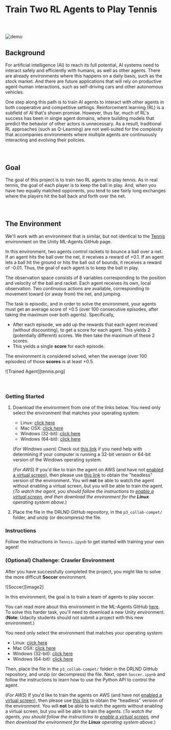 # Train Two RL Agents to Play Tennis
##### &nbsp;

![demo](https://github.com/https://github.com/salimoha/DRL_DistributedRL/blob/master/best_model.gif)

## Background
For artificial intelligence (AI) to reach its full potential, AI systems need to interact safely and efficiently with humans, as well as other agents. There are already environments where this happens on a daily basis, such as the stock market. And there are future applications that will rely on productive agent-human interactions, such as self-driving cars and other autonomous vehicles.

One step along this path is to train AI agents to interact with other agents in both cooperative and competitive settings. Reinforcement learning (RL) is a subfield of AI that's shown promise. However, thus far, much of RL's success has been in single agent domains, where building models that predict the behavior of other actors is unnecessary. As a result, traditional RL approaches (such as Q-Learning) are not well-suited for the complexity that accompanies environments where multiple agents are continuously interacting and evolving their policies.

[//]: # (> Unfortunately, traditional reinforcement learning approaches such as Q-Learning or policy gradient
are poorly suited to multi-agent environments. One issue is that each agent’s policy is changing
as training progresses, and the environment becomes non-stationary from the perspective of any
individual agent in a way that is not explainable by changes in the agent’s own policy. This presents
learning stability challenges and prevents the straightforward use of past experience replay, which is crucial for stabilizing deep Q-learning. Policy gradient methods, on the other hand, usually exhibit very high variance when coordination of multiple agents is required. Alternatively, one can use model-based policy optimization which can learn optimal policies via back-propagation, but this requires
a differentiable model of the world dynamics and assumptions about the interactions between
agents. Applying these methods to competitive environments is also challenging from an optimization
perspective, as evidenced by the notorious instability of adversarial training methods [11].)

[//]: # (https://papers.nips.cc/paper/7217-multi-agent-actor-critic-for-mixed-cooperative-competitive-environments.pdf)

##### &nbsp;

## Goal
The goal of this project is to train two RL agents to play tennis. As in real tennis, the goal of each player is to keep the ball in play. And, when you have two equally matched opponents, you tend to see fairly long exchanges where the players hit the ball back and forth over the net.

##### &nbsp;

## The Environment
We'll work with an environment that is similar, but not identical to the [Tennis](https://github.com/Unity-Technologies/ml-agents/blob/master/docs/Learning-Environment-Examples.md#tennis) environment on the Unity ML-Agents GitHub page.

In this environment, two agents control rackets to bounce a ball over a net. If an agent hits the ball over the net, it receives a reward of +0.1.  If an agent lets a ball hit the ground or hits the ball out of bounds, it receives a reward of -0.01.  Thus, the goal of each agent is to keep the ball in play.

The observation space consists of 8 variables corresponding to the position and velocity of the ball and racket. Each agent receives its own, local observation.  Two continuous actions are available, corresponding to movement toward (or away from) the net, and jumping.

The task is episodic, and in order to solve the environment, your agents must get an average score of +0.5 (over 100 consecutive episodes, after taking the maximum over both agents). Specifically,

- After each episode, we add up the rewards that each agent received (without discounting), to get a score for each agent. This yields 2 (potentially different) scores. We then take the maximum of these 2 scores.
- This yields a single **score** for each episode.

The environment is considered solved, when the average (over 100 episodes) of those **scores** is at least +0.5.

![Trained Agent][tennis.png]

##### &nbsp;




### Getting Started

1. Download the environment from one of the links below.  You need only select the environment that matches your operating system:
    - Linux: [click here](https://s3-us-west-1.amazonaws.com/udacity-drlnd/P3/Tennis/Tennis_Linux.zip)
    - Mac OSX: [click here](https://s3-us-west-1.amazonaws.com/udacity-drlnd/P3/Tennis/Tennis.app.zip)
    - Windows (32-bit): [click here](https://s3-us-west-1.amazonaws.com/udacity-drlnd/P3/Tennis/Tennis_Windows_x86.zip)
    - Windows (64-bit): [click here](https://s3-us-west-1.amazonaws.com/udacity-drlnd/P3/Tennis/Tennis_Windows_x86_64.zip)

    (_For Windows users_) Check out [this link](https://support.microsoft.com/en-us/help/827218/how-to-determine-whether-a-computer-is-running-a-32-bit-version-or-64) if you need help with determining if your computer is running a 32-bit version or 64-bit version of the Windows operating system.

    (_For AWS_) If you'd like to train the agent on AWS (and have not [enabled a virtual screen](https://github.com/Unity-Technologies/ml-agents/blob/master/docs/Training-on-Amazon-Web-Service.md)), then please use [this link](https://s3-us-west-1.amazonaws.com/udacity-drlnd/P3/Tennis/Tennis_Linux_NoVis.zip) to obtain the "headless" version of the environment.  You will **not** be able to watch the agent without enabling a virtual screen, but you will be able to train the agent.  (_To watch the agent, you should follow the instructions to [enable a virtual screen](https://github.com/Unity-Technologies/ml-agents/blob/master/docs/Training-on-Amazon-Web-Service.md), and then download the environment for the **Linux** operating system above._)

2. Place the file in the DRLND GitHub repository, in the `p3_collab-compet/` folder, and unzip (or decompress) the file.

### Instructions

Follow the instructions in `Tennis.ipynb` to get started with training your own agent!

### (Optional) Challenge: Crawler Environment

After you have successfully completed the project, you might like to solve the more difficult **Soccer** environment.

![Soccer][image2]

In this environment, the goal is to train a team of agents to play soccer.

You can read more about this environment in the ML-Agents GitHub [here](https://github.com/Unity-Technologies/ml-agents/blob/master/docs/Learning-Environment-Examples.md#soccer-twos).  To solve this harder task, you'll need to download a new Unity environment.  (**Note**: Udacity students should not submit a project with this new environment.)

You need only select the environment that matches your operating system:
- Linux: [click here](https://s3-us-west-1.amazonaws.com/udacity-drlnd/P3/Soccer/Soccer_Linux.zip)
- Mac OSX: [click here](https://s3-us-west-1.amazonaws.com/udacity-drlnd/P3/Soccer/Soccer.app.zip)
- Windows (32-bit): [click here](https://s3-us-west-1.amazonaws.com/udacity-drlnd/P3/Soccer/Soccer_Windows_x86.zip)
- Windows (64-bit): [click here](https://s3-us-west-1.amazonaws.com/udacity-drlnd/P3/Soccer/Soccer_Windows_x86_64.zip)

Then, place the file in the `p3_collab-compet/` folder in the DRLND GitHub repository, and unzip (or decompress) the file.  Next, open `Soccer.ipynb` and follow the instructions to learn how to use the Python API to control the agent.

(_For AWS_) If you'd like to train the agents on AWS (and have not [enabled a virtual screen](https://github.com/Unity-Technologies/ml-agents/blob/master/docs/Training-on-Amazon-Web-Service.md)), then please use [this link](https://s3-us-west-1.amazonaws.com/udacity-drlnd/P3/Soccer/Soccer_Linux_NoVis.zip) to obtain the "headless" version of the environment.  You will **not** be able to watch the agents without enabling a virtual screen, but you will be able to train the agents.  (_To watch the agents, you should follow the instructions to [enable a virtual screen](https://github.com/Unity-Technologies/ml-agents/blob/master/docs/Training-on-Amazon-Web-Service.md), and then download the environment for the **Linux** operating system above._)
